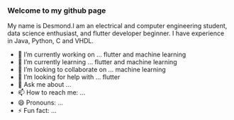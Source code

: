 ### Welcome to my github page
  
  My name is Desmond.I am an electrical and computer engineering student, data science enthusiast, and flutter developer beginner. I have experience in Java, Python, C and VHDL. 

- 🔭 I’m currently working on ... flutter and machine learning
- 🌱 I’m currently learning ... flutter and machine learning
- 👯 I’m looking to collaborate on ... machine learning
- 🤔 I’m looking for help with ... flutter
- 💬 Ask me about ...
- 📫 How to reach me: ...
- 😄 Pronouns: ...
- ⚡ Fun fact: ...

